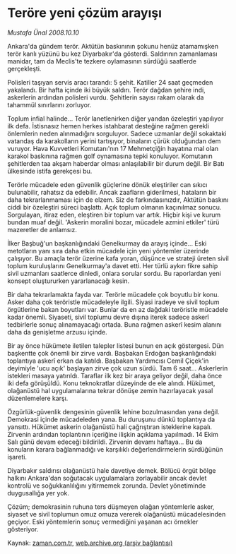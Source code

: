 # Teröre yeni çözüm arayışı

*Mustafa Ünal 2008.10.10*

<tr><td class="metin" colspan="2" style="padding-top: 20px; padding-left: 5px; padding-right: 10px;">Ankara'da gündem terör. Aktütün baskınının şokunu henüz atamamışken terör kanlı yüzünü bu kez Diyarbakır'da gösterdi. Saldırının zamanlaması manidar, tam da Meclis'te tezkere oylamasının sürdüğü saatlerde gerçekleşti.</td></tr><tr><td class="metin" colspan="2" style="padding-top: 20px; padding-left: 5px; padding-right: 10px;"><p>Polisleri taşıyan servis aracı tarandı: 5 şehit. Katiller 24 saat geçmeden yakalandı. Bir hafta içinde iki büyük saldırı. Terör dağdan şehire indi, askerlerin ardından polisleri vurdu. Şehitlerin sayısı rakam olarak da tahammül sınırlarını zorluyor. 
<p>Toplum infial halinde... Terör lanetlenirken diğer yandan özeleştiri yapılıyor ilk defa. İstisnasız hemen herkes istahbarat desteğine rağmen gerekli önlemlerin neden alınmadığını sorguluyor. Sadece uzmanlar değil sokaktaki vatandaş da karakolların yerini tartışıyor, binaların çürük olduğundan dem vuruyor. Hava Kuvvetleri Komutanı'nın 17 Mehmetçiğin hayatına mal olan karakol baskınına rağmen golf oynamasına tepki konuluyor. Komutanın şehitlerden taa akşam haberdar olması anlaşılabilir bir durum değil. Bir Batı ülkesinde istifa gerekçesi bu.
<p>Terörle mücadele eden güvenlik güçlerine dönük eleştiriler can sıkıcı bulunabilir, rahatsız da edebilir. Ancak zaafların giderilmesi, hataların bir daha tekrarlanmaması için de elzem. Siz de farkındasınızdır, Aktütün baskını ciddi bir özeleştiri süreci başlattı. Açık toplum olmanın kaçınılmaz sonucu. Sorgulayan, itiraz eden, eleştiren bir toplum var artık. Hiçbir kişi ve kurum bundan muaf değil. 'Askerin moralini bozar, mücadele azmini etkiler' türü mazeretler de anlamsız.
<p>İlker Başbuğ'un başkanlığındaki Genelkurmay da arayış içinde... Eski metotların yanı sıra daha etkin mücadele için yeni yöntemler üzerinde çalışıyor. Bu amaçla terör üzerine kafa yoran, düşünce ve strateji üreten sivil toplum kuruluşlarını Genelkurmay'a davet etti. Her türlü aykırı fikre sahip sivil uzmanları saatlerce dinledi, onlara sorular sordu. Bu raporlardan yeni konsept oluştururken yararlanacağı kesin. 
<p>Bir daha tekrarlamakta fayda var. Terörle mücadele çok boyutlu bir konu. Asker daha çok teröristle mücadeleyle ilgili. Siyasi iradeye ve sivil toplum örgütlerine bakan boyutları var. Bunlar da en az dağdaki teröristle mücadele kadar önemli. Siyaseti, sivil toplumu devre dışına iterek sadece askerî tedbirlerle sonuç alınamayacağı ortada. Buna rağmen askerî kesim alanını daha da genişletme arzusu içinde.
<p>Bir ay önce hükümete iletilen talepler listesi bunun en açık göstergesi. Dün başkentte çok önemli bir zirve vardı. Başbakan Erdoğan başkanlığındaki toplantıya askerî erkan da katıldı. Başbakan Yardımcısı Cemil Çiçek'in deyimiyle 'ucu açık' başlayan zirve çok uzun sürdü. Tam 6 saat... Askerlerin istekleri masaya yatırıldı. Taraflar ilk kez bir araya geliyor değil, daha önce iki defa görüşüldü. Konu teknokratlar düzeyinde de ele alındı. Hükümet, olağanüstü hal uygulamalarına tekrar dönüşe zemin hazırlayacak yasal düzenlemelere karşı. 
<p>Özgürlük-güvenlik dengesinin güvenlik lehine bozulmasından yana değil. Demokrasi içinde mücadeleden yana. Bu duruşunu dünkü toplantıya da yansıttı. Hükümet askerin olağanüstü hali çağrıştıran isteklerine kapalı. Zirvenin ardından toplantının içeriğine ilişkin açıklama yapılmadı. 14 Ekim Salı günü devam edeceği bildirildi. Zirvenin devamı haftaya... Bu da konuların karara bağlanmadığı ve karşılıklı değerlendirmelerin sürdüğünün işareti. 
<p>Diyarbakır saldırısı olağanüstü hale davetiye demek. Bölücü örgüt bölge halkını Ankara'dan soğutacak uygulamalara zorlayabilir ancak devlet kontrolü ve soğukkanlılığını yitirmemek zorunda. Devlet yönetiminde duygusallığa yer yok. 
<p>Çözüm; demokrasinin ruhuna ters düşmeyen olağan yöntemlerle asker, siyaset ve sivil toplumun omuz omuza vererek olağanüstü mücadelesinden geçiyor. Eski yöntemlerin sonuç vermediğini yaşanan acı örnekler gösteriyor. <br/></p></p></p></p></p></p></p></p></p></td></tr>

Kaynak: [zaman.com.tr](http://zaman.com.tr/yazar.do?yazino=747453), [web.archive.org (arşiv bağlantısı)](http://web.archive.org/web/20081210115655/http://www.zaman.com.tr:80/yazar.do?yazino=747453)
